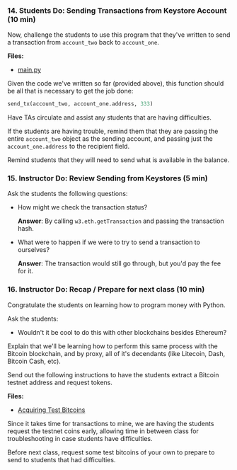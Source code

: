 ### 14. Students Do: Sending Transactions from Keystore Account (10 min)

Now, challenge the students to use this program that they've written to send a transaction from `account_two` back to `account_one`.

**Files:**

* [main.py](Activities/14-Stu_Sending_Txns_Back/Solved/main.py)

Given the code we've written so far (provided above), this function should be all that is necessary to get the job done:

```python
send_tx(account_two, account_one.address, 333)
```

Have TAs circulate and assist any students that are having difficulties.

If the students are having trouble, remind them that they are passing the entire `account_two` object
as the sending account, and passing just the `account_one.address` to the recipient field.

Remind students that they will need to send what is available in the balance.

### 15. Instructor Do: Review Sending from Keystores (5 min)

Ask the students the following questions:

* How might we check the transaction status?

  **Answer**: By calling `w3.eth.getTransaction` and passing the transaction hash.

* What were to happen if we were to try to send a transaction to ourselves?

  **Answer**: The transaction would still go through, but you'd pay the fee for it.

### 16. Instructor Do: Recap / Prepare for next class (10 min)

Congratulate the students on learning how to program money with Python.

Ask the students:

* Wouldn't it be cool to do this with other blockchains besides Ethereum?

Explain that we'll be learning how to perform this same process with the Bitcoin blockchain, and by proxy,
all of it's decendants (like Litecoin, Dash, Bitcoin Cash, etc).

Send out the following instructions to have the students extract a Bitcoin testnet address and request tokens.

**Files:**

* [Acquiring Test Bitcoins](Activities/16-Ins_Recap/README.md)

Since it takes time for transactions to mine, we are having the students request the testnet coins early,
allowing time in between class for troubleshooting in case students have difficulties.

Before next class, request some test bitcoins of your own to prepare to send to students that had difficulties.
